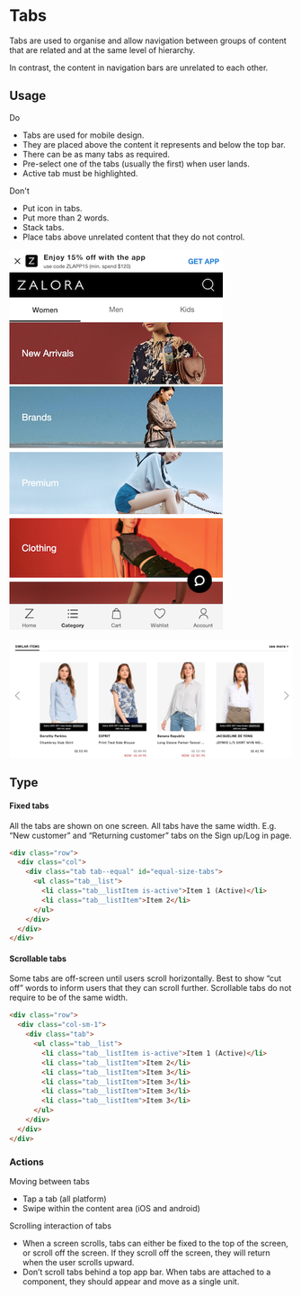 # Tabs
Tabs are used to organise and allow navigation between groups of content that are related and at the same level of hierarchy.

In contrast, the content in navigation bars are unrelated to each other.


## Usage
<span class="u-text-positive">Do</span>
* Tabs are used for mobile design.
* They are placed above the content it represents and below the top bar.
* There can be as many tabs as required.
* Pre-select one of the tabs (usually the first) when user lands.
* Active tab must be highlighted.

<span class="u-text-urgent">Don't</span>
* Put icon in tabs.
* Put more than 2 words.
* Stack tabs.
* Place tabs above unrelated content that they do not control. 

![usage of tabs](img/tabs/tabs_usage.png "Do[The tabs in this page control the category list below it.]")


![wrong usage of tabs](img/tabs/tabs_wrong_usage.png "Don't[Tab elements should only be used for tabs.]")


## Type

#### Fixed tabs

All the tabs are shown on one screen. All tabs have the same width. E.g. “New customer” and “Returning customer” tabs on the Sign up/Log in page.

```html
<div class="row">
  <div class="col">
    <div class="tab tab--equal" id="equal-size-tabs">
      <ul class="tab__list">
        <li class="tab__listItem is-active">Item 1 (Active)</li>
        <li class="tab__listItem">Item 2</li>
      </ul>
    </div>
  </div>
</div>
```

#### Scrollable tabs

Some tabs are off-screen until users scroll horizontally. Best to show “cut off” words to inform users that they can scroll further. Scrollable tabs do not require to be of the same width.

```html
<div class="row">
  <div class="col-sm-1">
    <div class="tab">
      <ul class="tab__list">
        <li class="tab__listItem is-active">Item 1 (Active)</li>
        <li class="tab__listItem">Item 2</li>
        <li class="tab__listItem">Item 3</li>
        <li class="tab__listItem">Item 3</li>
        <li class="tab__listItem">Item 3</li>
        <li class="tab__listItem">Item 3</li>
      </ul>
    </div>
  </div>
</div>
```

### Actions
Moving between tabs
- Tap a tab (all platform)
- Swipe within the content area (iOS and android)

Scrolling interaction of tabs
- When a screen scrolls, tabs can either be fixed to the top of the screen, or scroll off the screen. If they scroll off the screen, they will return when the user scrolls upward.
- Don’t scroll tabs behind a top app bar. When tabs are attached to a component, they should appear and move as a single unit.
